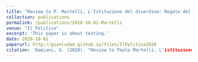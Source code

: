 ```yaml
---
title: "Review to P. Martelli, L'Istituzione del disordine: Regole del Gioco e Giocatori nella politica italiana dal 1946 al 2018"
collection: publications
permalink: /publications/2020-10-01-Martelli
venue: "Il Politico"
excerpt: 'This paper is about testing.'
date: 2020-10-01
paperurl: http://gianludam.github.io/files/IlPolitico2020
citation: 'Damiani, G. (2020). "Review to Paolo Martelli, L'istituzione del disordine: Regole del Gioco e Giocatori nella politica italiana dal 1946 al 2018." <i>Il Politico</i>. 2020(1).'
---
```

